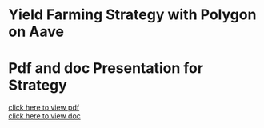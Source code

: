 # Yield Farming Strategy with Polygon on Aave

# Pdf and doc Presentation for Strategy
[click here to view  pdf](https://github.com/Developer-piyush/ZeroDao/blob/main/0cf_ZeroDao.pdf)<br>
[click here to view doc](https://github.com/Developer-piyush/ZeroDao/blob/main/0cf_Zerodao.pptx) <br>
